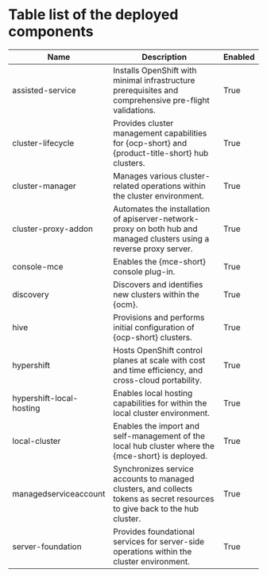 # Table list of the deployed components

| Name                      | Description                                                                                                                 | Enabled |
|---------------------------|-----------------------------------------------------------------------------------------------------------------------------|---------|
| assisted-service          | Installs OpenShift with minimal infrastructure prerequisites and comprehensive pre-flight validations.                      | True    |
| cluster-lifecycle         | Provides cluster management capabilities for {ocp-short} and {product-title-short} hub clusters.                            | True    |
| cluster-manager           | Manages various cluster-related operations within the cluster environment.                                                  | True    |
| cluster-proxy-addon       | Automates the installation of apiserver-network-proxy on both hub and managed clusters using a reverse proxy server.        | True    |
| console-mce               | Enables the {mce-short} console plug-in.                                                                                    | True    |
| discovery                 | Discovers and identifies new clusters within the {ocm}.                                                                     | True    |
| hive                      | Provisions and performs initial configuration of {ocp-short} clusters.                                                      | True    |
| hypershift                | Hosts OpenShift control planes at scale with cost and time efficiency, and cross-cloud portability.                         | True    |
| hypershift-local-hosting  | Enables local hosting capabilities for within the local cluster environment.                                                | True    |
| local-cluster             | Enables the import and self-management of the local hub cluster where the {mce-short} is deployed.                          | True    |
| managedserviceaccount     | Synchronizes service accounts to managed clusters, and collects tokens as secret resources to give back to the hub cluster. | True    |
| server-foundation         | Provides foundational services for server-side operations within the cluster environment.                                   | True    |